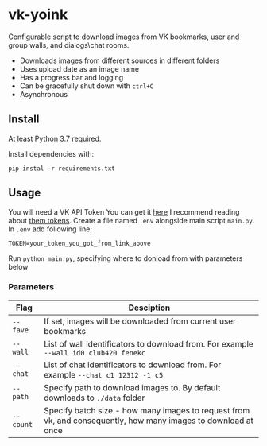 # vk-yoink

Configurable script to download images from VK bookmarks, user and group walls, and dialogs\chat rooms.

* Downloads images from different sources in different folders
* Uses upload date as an image name
* Has a progress bar and logging
* Can be gracefully shut down with `ctrl+C`
* Asynchronous

## Install

At least Python 3.7 required.

Install dependencies with:

```pip instal -r requirements.txt```

## Usage

You will need a VK API Token
You can get it [here](https://vkhost.github.io/)
I recommend reading about [them tokens](https://dev.vk.com/api/access-token/implicit-flow-user).
Create a file named `.env` alongside main script `main.py`.
In `.env` add following line:

```TOKEN=your_token_you_got_from_link_above```

Run `python main.py`, specifying where to donload from with parameters below

### Parameters

Flag 	| Desciption
---------------------------|------------
`--fave`	| If set, images will be downloaded from current user bookmarks
`--wall`	| List of wall identificators to download from. For example `--wall id0 club420 fenekc`
`--chat`	| List of chat identificators to download from. For example `--chat c1 12312 -1 c5`
`--path`  | Specify path to download images to. By default downloads to `./data` folder 
`--count` | Specify batch size - how many images to request from vk, and consequently, how many images to download at once
